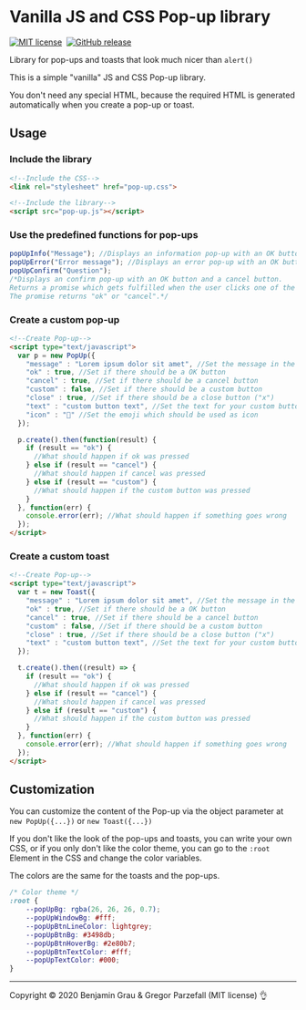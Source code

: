 # Vanilla JS and CSS Pop-up library

[![MIT license](https://img.shields.io/badge/License-MIT-blue.svg?style=for-the-badge)](https://lbesson.mit-license.org/)&nbsp;&nbsp;[![GitHub release](https://img.shields.io/github/release/nimajneBG/Pop-up-Library.svg?style=for-the-badge)](https://github.com/nimajneBG/Pop-up-Library)

Library for pop-ups and toasts that look much nicer than `alert()`

This is a simple "vanilla" JS and CSS Pop-up library.

You don't need any special HTML, because the required HTML is generated automatically when you create a pop-up or toast.

## Usage
### Include the library
```HTML
<!--Include the CSS-->
<link rel="stylesheet" href="pop-up.css">

<!--Include the library-->
<script src="pop-up.js"></script>
```

### Use the predefined functions for pop-ups
```JavaScript
popUpInfo("Message"); //Displays an information pop-up with an OK button and a close button.
popUpError("Error message"); //Displays an error pop-up with an OK button and a close button.
popUpConfirm("Question"); 
/*Displays an confirm pop-up with an OK button and a cancel button.
Returns a promise which gets fulfilled when the user clicks one of the buttons.
The promise returns "ok" or "cancel".*/
```

### Create a custom pop-up
```HTML
<!--Create Pop-up-->
<script type="text/javascript">
  var p = new PopUp({
    "message" : "Lorem ipsum dolor sit amet", //Set the message in the pop-up
    "ok" : true, //Set if there should be a OK button
    "cancel" : true, //Set if there should be a cancel button
    "custom" : false, //Set if there should be a custom button
    "close" : true, //Set if there should be a close button ("x")
    "text" : "custom button text", //Set the text for your custom button
    "icon" : "📣" //Set the emoji which should be used as icon
  });

  p.create().then(function(result) {
    if (result == "ok") {
      //What should happen if ok was pressed
    } else if (result == "cancel") {
      //What should happen if cancel was pressed
    } else if (result == "custom") {
      //What should happen if the custom button was pressed
    }
  }, function(err) {
    console.error(err); //What should happen if something goes wrong
  });
</script>
```

### Create a custom toast
```HTML
<!--Create Pop-up-->
<script type="text/javascript">
  var t = new Toast({
    "message" : "Lorem ipsum dolor sit amet", //Set the message in the pop-up
    "ok" : true, //Set if there should be a OK button
    "cancel" : true, //Set if there should be a cancel button
    "custom" : false, //Set if there should be a custom button
    "close" : true, //Set if there should be a close button ("x")
    "text" : "custom button text", //Set the text for your custom button
  });

  t.create().then((result) => {
    if (result == "ok") {
      //What should happen if ok was pressed
    } else if (result == "cancel") {
      //What should happen if cancel was pressed
    } else if (result == "custom") {
      //What should happen if the custom button was pressed
    }
  }, function(err) {
    console.error(err); //What should happen if something goes wrong
  });
</script>
```

## Customization

You can customize the content of the Pop-up via the object parameter at `new PopUp({...})` or `new Toast({...})`

If you don't like the look of the pop-ups and toasts, you can write your own CSS, or if you only don't like the color theme, you can go to the `:root` Element in the CSS and change the color variables.

The colors are the same for the toasts and the pop-ups.
```CSS
/* Color theme */
:root {
	--popUpBg: rgba(26, 26, 26, 0.7);
	--popUpWindowBg: #fff;
	--popUpBtnLineColor: lightgrey;
	--popUpBtnBg: #3498db;
	--popUpBtnHoverBg: #2e80b7;
	--popUpBtnTextColor: #fff;
	--popUpTextColor: #000;
}
```

---
Copyright © 2020 Benjamin Grau & Gregor Parzefall (MIT license) 👌
